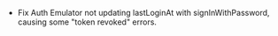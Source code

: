 - Fix Auth Emulator not updating lastLoginAt with signInWithPassword, causing some "token revoked" errors.
